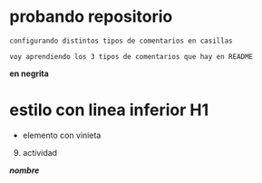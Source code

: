 # probando repositorio

```
configurando distintos tipos de comentarios en casillas
```

``voy aprendiendo los 3 tipos de comentarios que hay en README``

**en negrita**

estilo con linea inferior H1
===============

* elemento con vinieta

9. actividad

***nombre***
